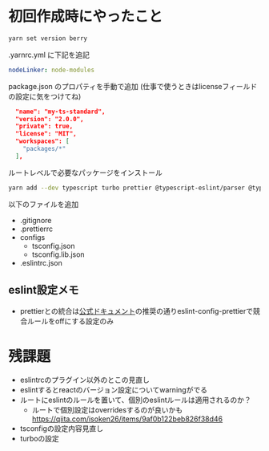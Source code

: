 # 初回作成時にやったこと

```sh
yarn set version berry
```

.yarnrc.yml に下記を追記

```yaml
nodeLinker: node-modules
```

package.json のプロパティを手動で追加 (仕事で使うときはlicenseフィールドの設定に気をつけてね)

```json
  "name": "my-ts-standard",
  "version": "2.0.0",
  "private": true,
  "license": "MIT",
  "workspaces": [
    "packages/*"
  ],
```

ルートレベルで必要なパッケージをインストール

```sh
yarn add --dev typescript turbo prettier @typescript-eslint/parser @typescript-eslint/eslint-plugin eslint eslint-plugin-react eslint-plugin-react-hooks eslint-config-prettier eslint-plugin-eslint-comments
```

以下のファイルを追加

- .gitignore
- .prettierrc
- configs
  - tsconfig.json
  - tsconfig.lib.json
- .eslintrc.json

## eslint設定メモ

- prettierとの統合は[公式ドキュメント](https://prettier.io/docs/en/integrating-with-linters.html)の推奨の通りeslint-config-prettierで競合ルールをoffにする設定のみ

# 残課題

- eslintrcのプラグイン以外のとこの見直し
- eslintするとreactのバージョン設定についてwarningがでる
- ルートにeslintのルールを置いて、個別のeslintルールは適用されるのか？
  - ルートで個別設定はoverridesするのが良いかも https://qiita.com/isoken26/items/9af0b122beb826f38d46
- tsconfigの設定内容見直し
- turboの設定
